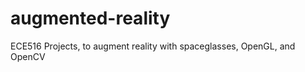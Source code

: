 augmented-reality
=================

ECE516 Projects, to augment reality with spaceglasses, OpenGL, and OpenCV
